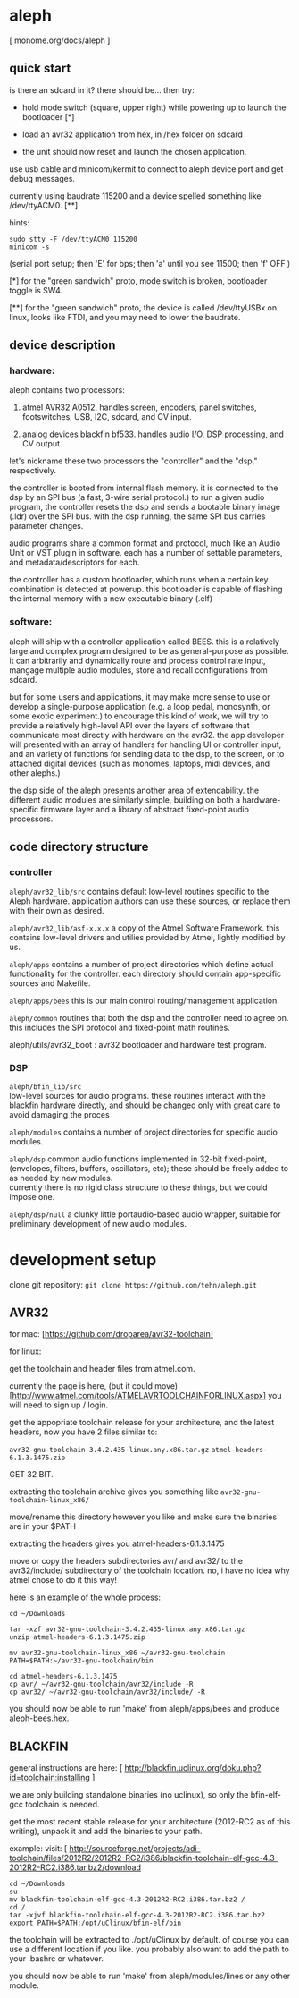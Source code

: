 # aleph

[ monome.org/docs/aleph ]

## quick start

is there an sdcard in it? there should be... then try:

- hold mode switch (square, upper right) while powering up to launch the bootloader [*]

- load an avr32 application from hex, in /hex folder on sdcard

- the unit should now reset and launch the chosen application. 

use usb cable and minicom/kermit to connect to aleph device port and get debug messages. 

currently using baudrate 115200 and a device spelled something like /dev/ttyACM0. [**] 

hints: 
```
sudo stty -F /dev/ttyACM0 115200
minicom -s
```
(serial port setup; then 'E' for bps; then 'a' until you see 11500; then 'f' OFF )


[*] for the "green sandwich" proto, mode switch is broken, bootloader toggle is SW4.


[**] for the "green sandwich" proto, the device is called /dev/ttyUSBx on linux, looks like FTDI,
and you may need to lower the baudrate.


## device description

### hardware:

aleph contains two processors:

1.	atmel AVR32 A0512.
	handles screen, encoders, panel switches, footswitches, USB, I2C, sdcard, and CV input.

2.	analog devices blackfin bf533.
	handles audio I/O, DSP processing, and CV output.

let's nickname these two processors the "controller" and the "dsp," respectively.

the controller is booted from internal flash memory.
it is connected to the dsp by an SPI bus (a fast, 3-wire serial protocol.)
to run a given audio program, the controller resets the dsp and sends a bootable binary image (.ldr) over the SPI bus.
with the dsp running, the same SPI bus carries parameter changes.

audio programs share a common format and protocol, much like an Audio Unit or VST plugin in software. 
each has a number of settable parameters, and metadata/descriptors for each.

the controller has a custom bootloader, which runs when a certain key combination is detected at powerup.
this bootloader is capable of flashing the internal memory with a new executable binary (.elf)


### software:

aleph will ship with a controller application called BEES. 
this is a relatively large and complex program designed to be as general-purpose as possible. 
it can arbitrarily and dynamically route and process control rate input, mangage multiple audio modules, 
store and recall configurations from sdcard.

but for some users and applications, it may make more sense to use or develop a single-purpose application 
(e.g. a loop pedal, monosynth, or some exotic experiment.) 
to encourage this kind of work, we will try to provide a relatively high-level API 
over the layers of software that communicate most directly with hardware on the avr32.
the app developer will presented with an array of handlers for handling UI or controller input, 
and an variety of functions for sending data to the dsp, to the screen, or to attached digital devices
(such as monomes, laptops, midi devices, and other alephs.)

the dsp side of the aleph presents another area of extendability. 
the different audio modules are similarly simple, 
building on both a hardware-specific firmware layer and a library of abstract fixed-point audio processors.


## code directory structure

### controller

`aleph/avr32_lib/src`
	contains default low-level routines specific to the Aleph hardware.
	application authors can use these sources, or replace them with their own as desired.

`aleph/avr32_lib/asf-x.x.x`
	a copy of the Atmel Software Framework.	
	this contains low-level drivers and utilies provided by Atmel, lightly modified by us.

`aleph/apps` 
	contains a number of project directories which define actual functionality for the controller.
	each directory should contain app-specific sources and Makefile.

`aleph/apps/bees`
	this is our main control routing/management application.

`aleph/common`
	routines that both the dsp and the controller need to agree on.
	this includes the SPI protocol and fixed-point math routines.

aleph/utils/avr32_boot  : 
	avr32 bootloader and hardware test program.

### DSP

`aleph/bfin_lib/src`	
	low-level sources for audio programs.
	these routines interact with the blackfin hardware directly, 
	and should be changed only with great care to avoid damaging the proces

`aleph/modules`
	contains a number of project directories for specific audio modules.
	
`aleph/dsp`
	common audio functions implemented in 32-bit fixed-point,
	(envelopes, filters, buffers, oscillators, etc);
	these should be freely added to as needed by new modules.	
	currently there is no rigid class structure to these things, but we could impose one.

`aleph/dsp/null`
	a clunky little portaudio-based audio wrapper, 
	suitable for preliminary development of new audio modules.



# development setup

clone git repository: 
`git clone https://github.com/tehn/aleph.git`



## AVR32

for mac:
[https://github.com/droparea/avr32-toolchain]

for linux:

get the toolchain and header files from atmel.com.

currently the page is here, (but it could move)
[http://www.atmel.com/tools/ATMELAVRTOOLCHAINFORLINUX.aspx]
you will need to sign up / login.

get the appopriate toolchain release for your architecture, and the latest headers,
now you have 2 files similar to:

`avr32-gnu-toolchain-3.4.2.435-linux.any.x86.tar.gz`
`atmel-headers-6.1.3.1475.zip`

GET 32 BIT.

extracting the toolchain archive gives you something like 
`avr32-gnu-toolchain-linux_x86/`

move/rename this directory however you like and make sure the binaries are in your $PATH

extracting the headers gives you
atmel-headers-6.1.3.1475

move or copy the headers subdirectories avr/ and avr32/ to the avr32/include/ subdirectory of the toolchain location.
no, i have no idea why atmel chose to do it this way!

here is an example of the whole process:

```
cd ~/Downloads

tar -xzf avr32-gnu-toolchain-3.4.2.435-linux.any.x86.tar.gz
unzip atmel-headers-6.1.3.1475.zip

mv avr32-gnu-toolchain-linux_x86 ~/avr32-gnu-toolchain
PATH=$PATH:~/avr32-gnu-toolchain/bin

cd atmel-headers-6.1.3.1475
cp avr/ ~/avr32-gnu-toolchain/avr32/include -R
cp avr32/ ~/avr32-gnu-toolchain/avr32/include/ -R
```

you should now be able to run 'make' from aleph/apps/bees and produce aleph-bees.hex.

## BLACKFIN

general instructions are here:
[ http://blackfin.uclinux.org/doku.php?id=toolchain:installing ]

we are only building standalone binaries (no uclinux), so only the bfin-elf-gcc toolchain is needed. 

get the most recent stable release for your architecture (2012-RC2 as of this writing), unpack it and add the binaries to your path. 

example: 
visit: [ http://sourceforge.net/projects/adi-toolchain/files/2012R2/2012R2-RC2/i386/blackfin-toolchain-elf-gcc-4.3-2012R2-RC2.i386.tar.bz2/download

```
cd ~/Downloads
su
mv blackfin-toolchain-elf-gcc-4.3-2012R2-RC2.i386.tar.bz2 /
cd /
tar -xjvf blackfin-toolchain-elf-gcc-4.3-2012R2-RC2.i386.tar.bz2
export PATH=$PATH:/opt/uClinux/bfin-elf/bin
```

the toolchain will be extracted to ./opt/uClinux by default.
of course you can use a different location if you like.
you probably also want to add the path to your .bashrc or whatever.

you should now be able to run 'make' from aleph/modules/lines or any other module.
